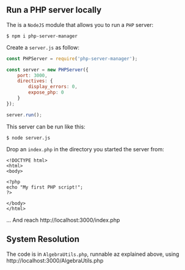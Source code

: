 ## Run a PHP server locally
The is a `NodeJS` module that allows you to run a `PHP` server:
```
$ npm i php-server-manager
```
Create a `server.js` as follow:
```javascript
const PHPServer = require('php-server-manager');

const server = new PHPServer({
    port: 3000,
    directives: {
        display_errors: 0,
        expose_php: 0
    }
});

server.run();
```
This server can be run like this:
```
$ node server.js
```
Drop an `index.php` in the directory you started the server from:
```
<!DOCTYPE html>
<html>
<body>

<?php
echo "My first PHP script!";
?>

</body>
</html>
```
... And reach http://localhost:3000/index.php

## System Resolution
The code is in `AlgebraUtils.php`, runnable az explained above, using http://localhost:3000/AlgebraUtils.php
